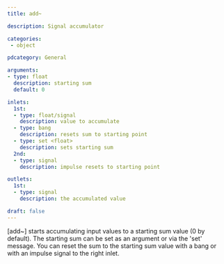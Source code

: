 ```yaml
---
title: add~

description: Signal accumulator

categories:
 - object

pdcategory: General

arguments:
- type: float
  description: starting sum
  default: 0

inlets:
  1st:
  - type: float/signal
    description: value to accumulate
  - type: bang
    description: resets sum to starting point
  - type: set <float>
    description: sets starting sum
  2nd:
  - type: signal
    description: impulse resets to starting point

outlets:
  1st:
  - type: signal
    description: the accumulated value

draft: false
---
```


[add~] starts accumulating input values to a starting sum value (0 by default). The starting sum can be set as an argument or via the 'set' message. You can reset the sum to the starting sum value with a bang or with an impulse signal to the right inlet.
